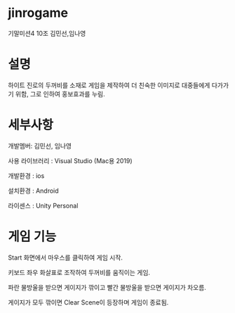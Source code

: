 # jinrogame
기말미션4 10조 김민선,임나영

# 설명
하이트 진로의 두꺼비를 소재로 게임을 제작하여 더 친숙한 이미지로 대중들에게 다가가기 위함, 그로 인하여 홍보효과를 누림.

# 세부사항
개발멤버: 김민선, 임나영

사용 라이브러리 : Visual Studio (Mac용 2019)

개발환경 : ios

설치환경 : Android

라이센스 : Unity Personal

# 게임 기능

Start 화면에서 마우스를 클릭하여 게임 시작.

키보드 좌우 화살표로 조작하여 두꺼비를 움직이는 게임.

파란 물방울을 받으면 게이지가 깎이고 빨간 물방울을 받으면 게이지가 차오름.

게이지가 모두 깎이면 Clear Scene이 등장하며 게임이 종료됨.

